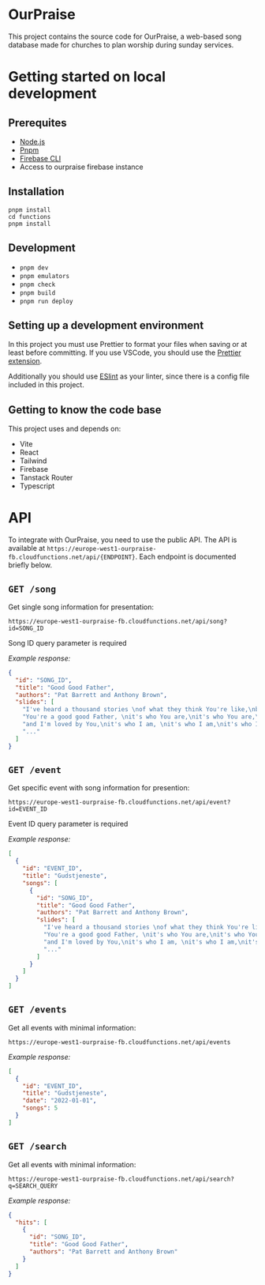# OurPraise

This project contains the source code for OurPraise, a web-based song database made for churches to plan worship during sunday services.

# Getting started on local development

## Prerequites

- [Node.js](https://nodejs.org/en)
- [Pnpm](https://pnpm.io/)
- [Firebase CLI](https://firebase.google.com/docs/cli)
- Access to ourpraise firebase instance

## Installation

```
pnpm install
cd functions
pnpm install
```

## Development

- `pnpm dev`
- `pnpm emulators`
- `pnpm check`
- `pnpm build`
- `pnpm run deploy`

## Setting up a development environment

In this project you must use Prettier to format your files when saving or at least before committing. If you use VSCode, you should use the [Prettier extension](https://marketplace.visualstudio.com/items?itemName=esbenp.prettier-vscode).

Additionally you should use [ESlint](https://marketplace.visualstudio.com/items?itemName=dbaeumer.vscode-eslint) as your linter, since there is a config file included in this project.

## Getting to know the code base

This project uses and depends on:

- Vite
- React
- Tailwind
- Firebase
- Tanstack Router
- Typescript

# API

To integrate with OurPraise, you need to use the public API. The API is available at `https://europe-west1-ourpraise-fb.cloudfunctions.net/api/{ENDPOINT}`. Each endpoint is documented briefly below.

## `GET /song`

Get single song information for presentation:

`https://europe-west1-ourpraise-fb.cloudfunctions.net/api/song?id=SONG_ID`

Song ID query parameter is required

_Example response:_

```json
{
  "id": "SONG_ID",
  "title": "Good Good Father",
  "authors": "Pat Barrett and Anthony Brown",
  "slides": [
    "I've heard a thousand stories \nof what they think You're like,\nbut I've heard the tender whisper\nof love in the dead of night\nYou tell me that You're pleased \nand that I'm never alone ",
    "You're a good good Father, \nit's who You are,\nit's who You are,\nit's who You are",
    "and I'm loved by You,\nit's who I am, \nit's who I am,\nit's who I am ",
    "..."
  ]
}
```

## `GET /event`

Get specific event with song information for presention:

`https://europe-west1-ourpraise-fb.cloudfunctions.net/api/event?id=EVENT_ID`

Event ID query parameter is required

_Example response:_

```json
[
  {
    "id": "EVENT_ID",
    "title": "Gudstjeneste",
    "songs": [
      {
        "id": "SONG_ID",
        "title": "Good Good Father",
        "authors": "Pat Barrett and Anthony Brown",
        "slides": [
          "I've heard a thousand stories \nof what they think You're like,\nbut I've heard the tender whisper\nof love in the dead of night\nYou tell me that You're pleased \nand that I'm never alone ",
          "You're a good good Father, \nit's who You are,\nit's who You are,\nit's who You are",
          "and I'm loved by You,\nit's who I am, \nit's who I am,\nit's who I am ",
          "..."
        ]
      }
    ]
  }
]
```

## `GET /events`

Get all events with minimal information:

`https://europe-west1-ourpraise-fb.cloudfunctions.net/api/events`

_Example response:_

```json
[
  {
    "id": "EVENT_ID",
    "title": "Gudstjeneste",
    "date": "2022-01-01",
    "songs": 5
  }
]
```

## `GET /search`

Get all events with minimal information:

`https://europe-west1-ourpraise-fb.cloudfunctions.net/api/search?q=SEARCH_QUERY`

_Example response:_

```json
{
  "hits": [
    {
      "id": "SONG_ID",
      "title": "Good Good Father",
      "authors": "Pat Barrett and Anthony Brown"
    }
  ]
}
```
